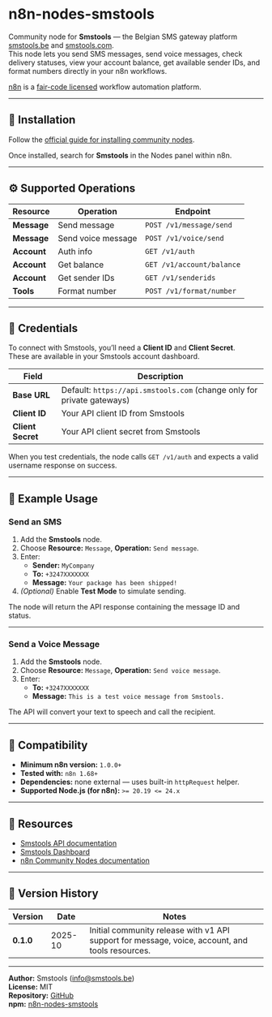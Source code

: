 # n8n-nodes-smstools

Community node for **Smstools** — the Belgian SMS gateway platform [smstools.be](https://www.smstools.be) and [smstools.com](https://www.smstools.com).  
This node lets you send SMS messages, send voice messages, check delivery statuses, view your account balance, get available sender IDs, and format numbers directly in your n8n workflows.

[n8n](https://n8n.io/) is a [fair-code licensed](https://docs.n8n.io/sustainable-use-license/) workflow automation platform.

---

## 🧩 Installation

Follow the [official guide for installing community nodes](https://docs.n8n.io/integrations/community-nodes/installation/).

Once installed, search for **Smstools** in the Nodes panel within n8n.

---

## ⚙️ Supported Operations

| Resource    | Operation           | Endpoint                 |
|--------------|--------------------|--------------------------|
| **Message**  | Send message        | `POST /v1/message/send`  |
| **Message**  | Send voice message  | `POST /v1/voice/send`    |
| **Account**  | Auth info           | `GET /v1/auth`           |
| **Account**  | Get balance         | `GET /v1/account/balance`|
| **Account**  | Get sender IDs      | `GET /v1/senderids`      |
| **Tools**    | Format number       | `POST /v1/format/number` |

---

## 🔐 Credentials

To connect with Smstools, you’ll need a **Client ID** and **Client Secret**.  
These are available in your Smstools account dashboard.

| Field | Description |
|--------|-------------|
| **Base URL** | Default: `https://api.smstools.com` (change only for private gateways) |
| **Client ID** | Your API client ID from Smstools |
| **Client Secret** | Your API client secret from Smstools |

When you test credentials, the node calls `GET /v1/auth` and expects a valid username response on success.

---

## 🧪 Example Usage

### Send an SMS

1. Add the **Smstools** node.  
2. Choose **Resource:** `Message`, **Operation:** `Send message`.  
3. Enter:
   - **Sender:** `MyCompany`
   - **To:** `+3247XXXXXXX`
   - **Message:** `Your package has been shipped!`
4. *(Optional)* Enable **Test Mode** to simulate sending.

The node will return the API response containing the message ID and status.

---

### Send a Voice Message

1. Add the **Smstools** node.  
2. Choose **Resource:** `Message`, **Operation:** `Send voice message`.  
3. Enter:
   - **To:** `+3247XXXXXXX`
   - **Message:** `This is a test voice message from Smstools.`

The API will convert your text to speech and call the recipient.

---

## 🧾 Compatibility

- **Minimum n8n version:** `1.0.0+`
- **Tested with:** `n8n 1.68+`
- **Dependencies:** none external — uses built-in `httpRequest` helper.
- **Supported Node.js (for n8n):** `>= 20.19 <= 24.x`

---

## 📘 Resources

- [Smstools API documentation](https://www.smstools.com/en/sms-gateway-api)
- [Smstools Dashboard](https://app.smstools.com/)
- [n8n Community Nodes documentation](https://docs.n8n.io/integrations/#community-nodes)

---

## 🧱 Version History

| Version | Date     | Notes |
|----------|----------|-------|
| **0.1.0** | 2025-10 | Initial community release with v1 API support for message, voice, account, and tools resources. |

---

**Author:** Smstools ([info@smstools.be](mailto:info@smstools.be))  
**License:** MIT  
**Repository:** [GitHub](https://github.com/Smstools-api/n8n-nodes-smstools)  
**npm:** [n8n-nodes-smstools](https://www.npmjs.com/package/n8n-nodes-smstools)